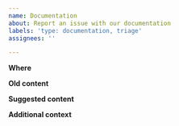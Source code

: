 ```yaml
---
name: Documentation
about: Report an issue with our documentation
labels: 'type: documentation, triage'
assignees: ''

---
```


<!--
  - Thanks for helping us improve our developer site documentation!
  - Use this template to describe issues with the content at
  - developers.google.com/blockly/guides
  -->

**Where**

<!-- A link to the page with the documentation you want us to update.
  -  More specific is better.  If no page exists, describe what the page
  -  should be, and where.
  -->

**Old content**

<!-- What the documentation currently says -->

**Suggested content**

<!-- Your suggestion for improved documentation -->

**Additional context**

<!-- Add any other context about the problem here. -->
